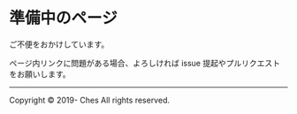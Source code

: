 # 準備中のページ

ご不便をおかけしています。

ページ内リンクに問題がある場合、よろしければ issue 提起やプルリクエストをお願いします。

---

Copyright © 2019- Ches All rights reserved.
